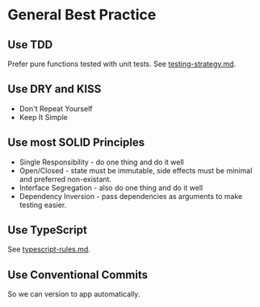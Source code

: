 # General Best Practice

## Use TDD

Prefer pure functions tested with unit tests. See [testing-strategy.md](testing-strategy.md).

## Use DRY and KISS

- Don't Repeat Yourself
- Keep It Simple

## Use most SOLID Principles

- Single Responsibility - do one thing and do it well
- Open/Closed - state must be immutable, side effects must be minimal and preferred non-existant.
- Interface Segregation - also do one thing and do it well
- Dependency Inversion - pass dependencies as arguments to make testing easier.

## Use TypeScript

See [typescript-rules.md](typescript-rules.md).

## Use Conventional Commits

So we can version to app automatically.
